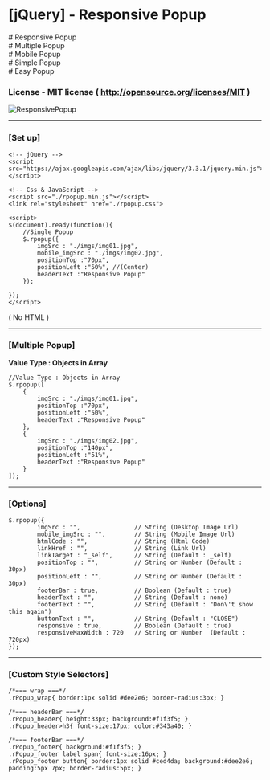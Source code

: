 

# [jQuery] - Responsive Popup
\# Responsive Popup  
\# Multiple Popup  
\# Mobile Popup  
\# Simple Popup  
\# Easy Popup  

### License - MIT license ( http://opensource.org/licenses/MIT )

![ResponsivePopup
](./img/ResponsivePopup.png)
_ _ _
### [Set up]
```
<!-- jQuery -->
<script src="https://ajax.googleapis.com/ajax/libs/jquery/3.3.1/jquery.min.js"></script>
```

```
<!-- Css & JavaScript -->
<script src="./rpopup.min.js"></script>
<link rel="stylesheet" href="./rpopup.css">

<script>
$(document).ready(function(){
    //Single Popup
    $.rpopup({
        imgSrc : "./imgs/img01.jpg",
        mobile_imgSrc : "./imgs/img02.jpg",
        positionTop :"70px",
        positionLeft :"50%", //(Center)
        headerText :"Responsive Popup"
    });
	
});
</script>
```
( No HTML )


_ _ _
### [Multiple Popup]   
**Value Type : Objects in Array**
```
//Value Type : Objects in Array
$.rpopup([
    {
        imgSrc : "./imgs/img01.jpg",  
        positionTop :"70px",
        positionLeft :"50%",
        headerText :"Responsive Popup" 
    },
    {
        imgSrc : "./imgs/img02.jpg",  
        positionTop :"140px",
        positionLeft :"51%",
        headerText :"Responsive Popup" 
    }
]);
```
_ _ _
### [Options]
```
$.rpopup({
		imgSrc : "",               // String (Desktop Image Url) 
		mobile_imgSrc : "",        // String (Mobile Image Url)
		htmlCode : "",             // String (Html Code)
		linkHref : "",             // String (Link Url)
		linkTarget : "_self",      // String (Default : _self)
		positionTop : "",          // String or Number (Default : 30px)
		positionLeft : "",         // String or Number (Default : 30px)
		footerBar : true,          // Boolean (Default : true)
		headerText : "",           // String (Default : none)
		footerText : "",           // String (Default : "Don\'t show this again")
		buttonText : "",           // String (Default : "CLOSE")
		responsive : true,         // Boolean (Default : true)
		responsiveMaxWidth : 720   // String or Number  (Default : 720px)
});
```

___
### [Custom Style Selectors]
```
/*=== wrap ===*/
.rPopup_wrap{ border:1px solid #dee2e6; border-radius:3px; }

/*=== headerBar ===*/
.rPopup_header{ height:33px; background:#f1f3f5; }
.rPopup_header>h3{ font-size:17px; color:#343a40; }

/*=== footerBar ===*/
.rPopup_footer{ background:#f1f3f5; }
.rPopup_footer label span{ font-size:16px; }
.rPopup_footer button{ border:1px solid #ced4da; background:#dee2e6; padding:5px 7px; border-radius:5px; }
```
